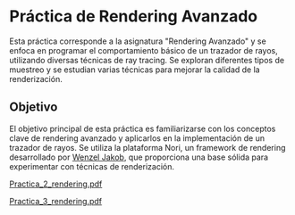 # Práctica de Rendering Avanzado

Esta práctica corresponde a la asignatura "Rendering Avanzado" y se enfoca en programar el comportamiento básico de un trazador de rayos, 
utilizando diversas técnicas de ray tracing. Se exploran diferentes tipos de muestreo y se estudian varias técnicas para mejorar la calidad de la renderización.

## Objetivo

El objetivo principal de esta práctica es familiarizarse con los conceptos clave de rendering avanzado y aplicarlos en la implementación de un trazador de rayos. Se utiliza la plataforma Nori, un framework de rendering desarrollado por [Wenzel Jakob](https://wjakob.github.io/nori-old/), que proporciona una base sólida para experimentar con técnicas de renderización.

[Practica_2_rendering.pdf](https://github.com/Anamarq/Rendering/files/12181561/Practica_2_rendering.pdf)

[Practica_3_rendering.pdf](https://github.com/Anamarq/Rendering/files/12181569/Practica_3_rendering.pdf)
